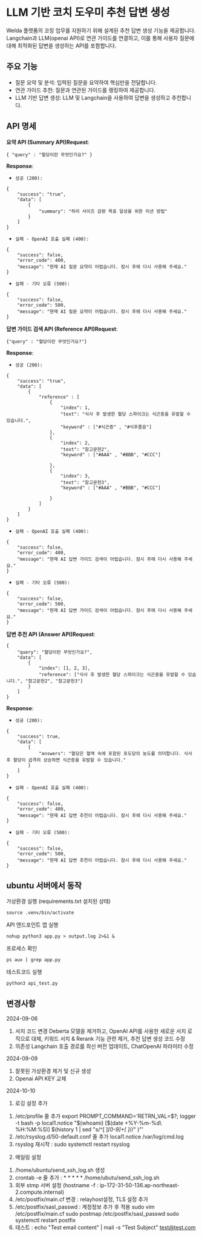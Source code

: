# LLM 기반 코치 도우미 추천 답변 생성
Welda 플랫폼의 코칭 업무를 지원하기 위해 설계된 추천 답변 생성 기능을 제공합니다.
Langchain과 LLM(openai API)로 연관 가이드를 연결하고, 이를 통해 사용자 질문에 대해 최적화된 답변을 생성하는 API를 포함합니다.

## 주요 기능
* 질문 요약 및 분석: 입력된 질문을 요약하여 핵심만을 전달합니다.
* 연관 가이드 추천: 질문과 연관된 가이드를 랭킹하여 제공합니다.
* LLM 기반 답변 생성: LLM 및 Langchain을 사용하여 답변을 생성하고 추천합니다.

## API 명세
**요약 API (Summary API)Request**:

```
{ "query" : "혈당이란 무엇인가요?" }

```

**Response**:

- `성공 (200):`

```
{
    "success": "true",
    "data": [
        {
            "summary": "허리 사이즈 감량 목표 달성을 위한 미션 방법"
        }
    ]
}

```

- `실패 - OpenAI 호출 실패 (400):`

```
{
    "success": false,
    "error_code": 400,
    "message": "현재 AI 질문 요약이 어렵습니다. 잠시 후에 다시 사용해 주세요."
}

```

- `실패 - 기타 오류 (500):`

```
{
    "success": false,
    "error_code": 500,
    "message": "현재 AI 질문 요약이 어렵습니다. 잠시 후에 다시 사용해 주세요."
}

```

**답변 가이드 검색 API (Reference API)Request**:

```
{"query" : "혈당이란 무엇인가요?"}

```

**Response**:

- `성공 (200):`

```
{
    "success": "true",
    "data": [
        {
            "reference" : [
                {
                    "index": 1,
                    "text": "식사 후 발생한 혈당 스파이크는 식곤증을 유발할 수 있습니다.",
                    "keyword" : ["#식곤증" , "#식후졸음"]
                },
                {
                    "index": 2,
                    "text": "참고문헌2",
	                "keyword" : ["#AAA" , "#BBB", "#CCC"]

                },
                {
                    "index": 3,
                    "text": "참고문헌3",
                    "keyword" : ["#AAA" , "#BBB", "#CCC"]

                }
            ]
        }
    ]
}

```

- `실패 - OpenAI 호출 실패 (400):`

```
{
    "success": false,
    "error_code": 400,
    "message": "현재 AI 답변 가이드 검색이 어렵습니다. 잠시 후에 다시 사용해 주세요."
}

```

- `실패 - 기타 오류 (500):`

```
{
    "success": false,
    "error_code": 500,
    "message": "현재 AI 답변 가이드 검색이 어렵습니다. 잠시 후에 다시 사용해 주세요."
}

```

**답변 추천 API (Answer API)Request**:

```
{
    "query": "혈당이란 무엇인가요?",
    "data": [
        {
            "index": [1, 2, 3],
            "reference": ["식사 후 발생한 혈당 스파이크는 식곤증을 유발할 수 있습니다.", "참고문헌2", "참고문헌3"]
        }
    ]
}

```

**Response**:

- `성공 (200):`

```
{
    "success": true,
    "data": [
        {
            "answers": "혈당은 혈액 속에 포함된 포도당의 농도를 의미합니다. 식사 후 혈당이 급격히 상승하면 식곤증을 유발할 수 있습니다."
        }
    ]
}

```

- `실패 - OpenAI 호출 실패 (400):`

```
{
    "success": false,
    "error_code": 400,
    "message": "현재 AI 답변 추천이 어렵습니다. 잠시 후에 다시 사용해 주세요."
}

```

- `실패 - 기타 오류 (500):`

```
{
    "success": false,
    "error_code": 500,
    "message": "현재 AI 답변 추천이 어렵습니다. 잠시 후에 다시 사용해 주세요."
}

```


## ubuntu 서버에서 동작
가상환경 실행 (requirements.txt 설치된 상태)
```
source .venv/bin/activate
```

API 엔드포인트 앱 실행
```
nohup python3 app.py > output.log 2>&1 &
```

프로세스 확인
```
ps aux | grep app.py
```

테스트코드 실행
```
python3 api_test.py
```

## 변경사항
2024-09-06
1. 서치 코드 변경
Deberta 모델을 제거하고, OpenAI API를 사용한 새로운 서치 로직으로 대체, 키워드 서치 & Rerank 기능 관련 제거, 추천 답변 생성 코드 수정
2. 의존성
Langchain 호출 경로를 최신 버전 업데이트, ChatOpenAI 파라미터 수정

2024-09-09
1. 잘못된 가상환경 제거 및 신규 생성
2. Openai API KEY 교체 

2024-10-10
1. 로깅 설정 추가
1) /etc/profile 줄 추가
export PROMPT_COMMAND='RETRN_VAL=$?; logger -t bash -p local1.notice "$(whoami) [$(date +%Y-%m-%d\ %H:%M:%S)] $(history 1 | sed "s/^[ ]*[0-9]\+[ ]*//" )"'
2) /etc/rsyslog.d/50-default.conf 줄 추가
local1.notice    /var/log/cmd.log
3) rsyslog 재시작 : sudo systemctl restart rsyslog

2. 메일링 설정
1) /home/ubuntu/send_ssh_log.sh 생성
2) crontab -e 줄 추가 : * * * * * /home/ubutu/send_ssh_log.sh
3) 외부 stmp 서버 설정 (hostname -f : ip-172-31-50-136.ap-northeast-2.compute.internal)
4) /etc/postfix/main.cf 변경 : relayhost설정, TLS 설정 추가
5) /etc/postfix/sasl_passwd : 계정정보 추가 후 적용
sudo vim /etc/postfix/main.cf
sudo postmap /etc/postfix/sasl_passwd
sudo systemctl restart postfix
6) 테스트 : echo "Test email content" | mail -s "Test Subject" test@test.com